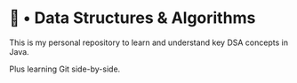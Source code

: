 # 📒 • Data Structures & Algorithms

<p>This is my personal repository to learn and understand key DSA concepts in Java.</p>
<p>Plus learning Git side-by-side.</p>
